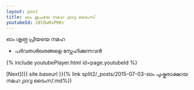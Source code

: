```yaml
---
layout: post
title: ഓം ശുചയേ നമഹ ൧൦൮ ടൈംസ്
youtubeId: 28lDw0xPHKc
---
```

 
 
 ഓം ശൃങ്ഗ പ്രിയയെ നമഹ 
 
 -  പർവതശിഖരങ്ങളെ സ്നേഹിക്കുന്നവൻ 
 
  
 
  
 
 
 
 
 
 


{% include youtubePlayer.html id=page.youtubeId %}
 
[Next]({{ site.baseurl }}{% link  split2/_posts/2015-07-03-ഓം പുഷ്കരാക്ഷായ നമഹ ൧൦൮ ടൈംസ്.md%})
 
